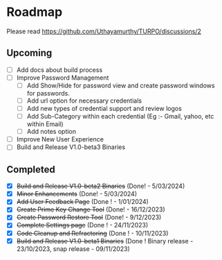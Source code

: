 # Roadmap

Please read https://github.com/Uthayamurthy/TURPO/discussions/2

## Upcoming

- [ ] Add docs about build process
- [ ] Improve Password Management
  - [ ] Add Show/Hide for password view and create password windows for passwords.
  - [ ] Add url option for necessary credentials
  - [ ] Add new types of credential support and review logos
  - [ ] Add Sub-Category within each credential (Eg :- Gmail, yahoo, etc within Email)
  - [ ] Add notes option
- [ ] Improve New User Experience
- [ ] Build and Release V1.0-beta3 Binaries

## Completed
- [X] ~~Build and Release V1.0-beta2 Binaries~~ (Done! - 5/03/2024)
- [X] ~~Minor Enhancements~~ (Done! - 5/03/2024)
- [X] ~~Add User Feedback Page~~ (Done ! - 1/01/2024)
- [X] ~~Create Prime Key Change Tool~~ (Done! - 16/12/2023)
- [X] ~~Create Password Restore Tool~~ (Done! - 9/12/2023)
- [x] ~~Complete Settings page~~ (Done ! - 24/11/2023)
- [x] ~~Code Cleanup and Refractoring~~ (Done ! - 10/11/2023)
- [x] ~~Build and Release V1.0-beta1 Binaries~~ (Done ! Binary release - 23/10/2023, snap release - 09/11/2023)